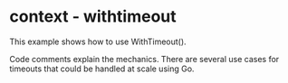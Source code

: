 # context - withtimeout

This example shows how to use WithTimeout().

Code comments explain the mechanics. There are several use cases for timeouts that could be handled at scale using Go.
